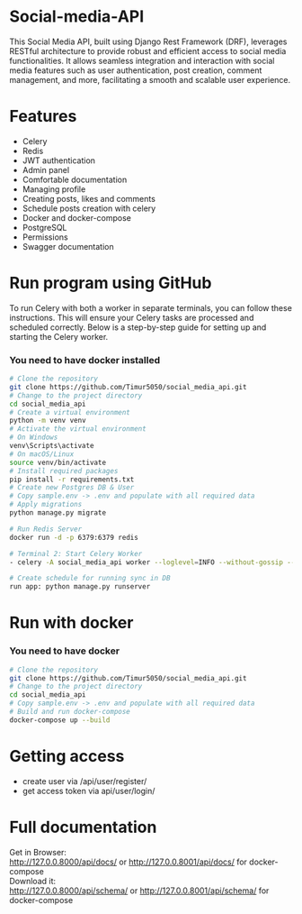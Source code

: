 ﻿# Social-media-API

This Social Media API, built using Django Rest Framework (DRF), leverages RESTful architecture to provide robust and efficient access to social media functionalities. It allows seamless integration and interaction with social media features such as user authentication, post creation, comment management, and more, facilitating a smooth and scalable user experience.

# Features
- Celery
- Redis
- JWT authentication
- Admin panel
- Comfortable documentation
- Managing profile
- Creating posts, likes and comments
- Schedule posts creation with celery
- Docker and docker-compose
- PostgreSQL
- Permissions
- Swagger documentation

# Run program using GitHub
To run Celery with both a worker in separate terminals, you can follow these instructions. This will ensure your Celery tasks are processed and scheduled correctly. Below is a step-by-step guide for setting up and starting the Celery worker.

### You need to have docker installed
```sh
# Clone the repository
git clone https://github.com/Timur5050/social_media_api.git
# Change to the project directory
cd social_media_api
# Create a virtual environment
python -m venv venv
# Activate the virtual environment
# On Windows
venv\Scripts\activate
# On macOS/Linux
source venv/bin/activate
# Install required packages
pip install -r requirements.txt
# Create new Postgres DB & User
# Copy sample.env -> .env and populate with all required data 
# Apply migrations
python manage.py migrate

# Run Redis Server
docker run -d -p 6379:6379 redis

# Terminal 2: Start Celery Worker
- celery -A social_media_api worker --loglevel=INFO --without-gossip --without-mingle --without-heartbeat -Ofair --pool=solo

# Create schedule for running sync in DB
run app: python manage.py runserver
```

# Run with docker
### You need to have docker
```sh
# Clone the repository
git clone https://github.com/Timur5050/social_media_api.git
# Change to the project directory
cd social_media_api
# Copy sample.env -> .env and populate with all required data 
# Build and run docker-compose
docker-compose up --build
```

# Getting access
- create user via /api/user/register/
- get access token via api/user/login/

# Full documentation
Get in Browser:
<br>
http://127.0.0.8000/api/docs/ or http://127.0.0.8001/api/docs/ for docker-compose
<br>
Download it:
<br>
http://127.0.0.8000/api/schema/ or http://127.0.0.8001/api/schema/ for docker-compose
